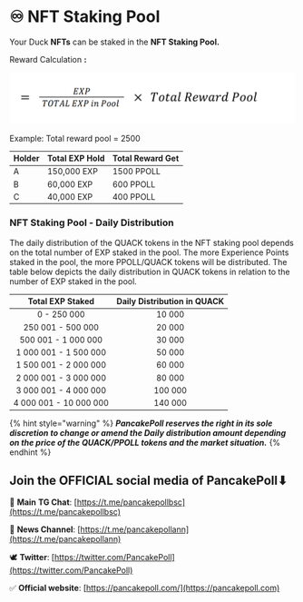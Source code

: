 # ♾ NFT Staking Pool

Your Duck **NFTs** can be staked in the **NFT Staking Pool.**

Reward Calculation **:**

![](../../.gitbook/assets/calc.PNG)

Example: Total reward pool = 2500

| Holder | Total EXP Hold | Total Reward Get |
| ------ | -------------- | ---------------- |
| A      | 150,000 EXP    | 1500 PPOLL       |
| B      | 60,000 EXP     | 600 PPOLL        |
| C      | 40,000 EXP     | 400 PPOLL        |



### NFT Staking Pool - Daily Distribution

The daily distribution of the QUACK tokens in the NFT staking pool depends on the total number of EXP staked in the pool. The more Experience Points staked in the pool, the more PPOLL/QUACK tokens will be distributed. The table below depicts the daily distribution in QUACK tokens in relation to the number of EXP staked in the pool.&#x20;

|    Total EXP Staked    | Daily Distribution in QUACK |
| :--------------------: | :-------------------------: |
|       0 - 250 000      |            10 000           |
|    250 001 - 500 000   |            20 000           |
|   500 001 - 1 000 000  |            30 000           |
|  1 000 001 - 1 500 000 |            50 000           |
| ​1 500 001 - 2 000 000 |            60 000           |
|  2 000 001 - 3 000 000 |            80 000           |
|  3 000 001 - 4 000 000 |           100 000           |
| 4 000 001 - 10 000 000 |           140 000           |

{% hint style="warning" %}
_**PancakePoll reserves the right in its sole discretion to change or amend the Daily distribution amount depending on the price of the QUACK/PPOLL tokens and the market situation.**_
{% endhint %}

## Join the OFFICIAL social media of PancakePoll⬇

💬  **Main** **TG Chat**: [https://t.me/pancakepollbsc](https://t.me/pancakepollbsc)

📣  **News Channel**: [https://t.me/pancakepollann](https://t.me/pancakepollann)

🕊️  **Twitter**: [https://twitter.com/PancakePoll](https://twitter.com/PancakePoll)

✅  **Official website**: [https://pancakepoll.com/](https://pancakepoll.com)
